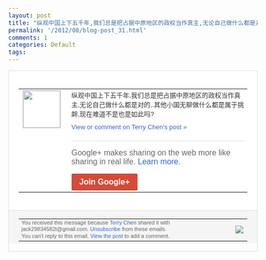 ```yaml
---
layout: post
title: "纵观中国上下五千年,我们总是把占据中原地区的政权当作真主,无论自己做什么都是对的,..."
permalink: '/2012/08/blog-post_31.html'
comments: 1
categories: Default
tags: 
---
```

<div style="border:solid 1px #dfdfdf;color:#686868;font:13px Arial"><div style="background-color:#fff;padding:20px;"><table cellpadding="0" cellspacing="0"><tr><td style="padding-right:15px;vertical-align:top"><a href="https://plus.google.com/_/notifications/emlink?emrecipient=110200756825219614165&amp;emid=CIibnIuQk7ICFUpG3godi0IAAA&amp;path=%2F108643996575278738906&amp;dt=1346459385952&amp;uob=8"><img height="75" src="https://lh3.googleusercontent.com/-KKRGTyJ5Bl0/AAAAAAAAAAI/AAAAAAAAEEY/jllxqER5dCk/s75-c-k-a/photo.jpg" style="border:solid 1px #cccccc;" width="75"/></a></td><td style="width:578px;color:#333;font:13px Arial;vertical-align:top"><div style="padding-bottom:10px">纵观中国上下五千年,我们总是把占据中原地<wbr/>区的政权当作真主,无论自己做什么都是对的<wbr/>,.其他小国无聊做什么都是属于挑衅,现在<wbr/>难道不是也是如此吗?</div><a href="https://plus.google.com/_/notifications/emlink?emrecipient=110200756825219614165&amp;emid=CIibnIuQk7ICFUpG3godi0IAAA&amp;path=%2F108643996575278738906%2Fposts%2FhfqDU8CAWwe%3Fgpinv%3DAMIXal9mgNtceug4_JJXS3QdXLCnJcgPCZXRgXnc520L0ixPw-BGV4cLbiux6KduLLS9jiAg9aiPRmDTEGnFlIXkxxJ-uAgKJ6_vXJpS2PgCzfoX4-XsBqk&amp;dt=1346459385952&amp;uob=8" style="color:#3366CC;text-decoration:none">View or comment on Terry Chen's post »</a><div style="margin-top:20px;border-top:solid 1px #dfdfdf"><div style="padding:15px 0;color:#686868;font:16px Arial">Google+ makes sharing on the web more like sharing in real life. <a href="http://www.google.com/+/learnmore/" style="color:#3366CC;text-decoration:none">Learn more</a>.</div><a href="https://plus.google.com/_/notifications/emlink?emrecipient=110200756825219614165&amp;emid=CIibnIuQk7ICFUpG3godi0IAAA&amp;path=%2F%3Fgpinv%3DAMIXal9mgNtceug4_JJXS3QdXLCnJcgPCZXRgXnc520L0ixPw-BGV4cLbiux6KduLLS9jiAg9aiPRmDTEGnFlIXkxxJ-uAgKJ6_vXJpS2PgCzfoX4-XsBqk&amp;dt=1346459385952&amp;uob=8" style="display:inline-block;padding:7px 15px;background-color:#d44b38; color:#fff;font-size:16px; font-weight:bold;border-radius:2px;-webkit-border-radius:2px; -moz-border-radius:2px;border:solid 1px #c43b28; white-space:nowrap;text-decoration:none">Join Google+</a></div></td></tr></table></div><div style="border-top:solid 1px #dfdfdf;padding:0 20px; background-color:#f5f5f5"><table cellpadding="0" cellspacing="0" style="height:50px"><tbody><tr><td style="vertical-align:middle;width:100%; color:#636363;font:11px Arial; line-height:120%">You received this message because <a href="https://plus.google.com/_/notifications/emlink?emrecipient=110200756825219614165&amp;emid=CIibnIuQk7ICFUpG3godi0IAAA&amp;path=%2F108643996575278738906%3Fgpinv%3DAMIXal9mgNtceug4_JJXS3QdXLCnJcgPCZXRgXnc520L0ixPw-BGV4cLbiux6KduLLS9jiAg9aiPRmDTEGnFlIXkxxJ-uAgKJ6_vXJpS2PgCzfoX4-XsBqk&amp;dt=1346459385952&amp;uob=8" style="color:#3366CC;text-decoration:none">Terry Chen</a> shared it with jack29834582t@gmail.com. <a href="https://plus.google.com/_/notifications/emlink?emrecipient=110200756825219614165&amp;emid=CIibnIuQk7ICFUpG3godi0IAAA&amp;path=%2F_%2Fnonplus%2Femailsettings%3Fgpinv%3DAMIXal9mgNtceug4_JJXS3QdXLCnJcgPCZXRgXnc520L0ixPw-BGV4cLbiux6KduLLS9jiAg9aiPRmDTEGnFlIXkxxJ-uAgKJ6_vXJpS2PgCzfoX4-XsBqk%26est%3DADH5u8UPpeW-5dWZM068DgPvgkkn9qR__J8J6tu1qhl0Gos3aUuumqdxv6TWCcgPjgOb1cglFo6cK2xBregSjaZEJ9uqbJUImZM5Q77x1gD8RRSm2khSsNxueIJ5FfwttHvbRqT2XxSOq3RfMlz3b8exV_8gptzHfw&amp;dt=1346459385952&amp;uob=8" style="color:#3366CC;text-decoration:none">Unsubscribe</a> from these emails.<br/>You can't reply to this email. <a href="https://plus.google.com/_/notifications/emlink?emrecipient=110200756825219614165&amp;emid=CIibnIuQk7ICFUpG3godi0IAAA&amp;path=%2F108643996575278738906%2Fposts%2FhfqDU8CAWwe%3Fgpinv%3DAMIXal9mgNtceug4_JJXS3QdXLCnJcgPCZXRgXnc520L0ixPw-BGV4cLbiux6KduLLS9jiAg9aiPRmDTEGnFlIXkxxJ-uAgKJ6_vXJpS2PgCzfoX4-XsBqk&amp;dt=1346459385952&amp;uob=8" style="color:#3366CC;text-decoration:none">View the post</a> to add a comment.<br/></td><td><img src="https://ssl.gstatic.com/s2/oz/images/notifications/logo/google-plus-6617a72bb36cc548861652780c9e6ff1.png"/></td></tr></tbody></table></div></div>